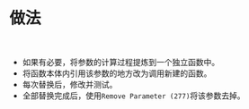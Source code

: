# 做法

<br>

- 如果有必要，将参数的计算过程提炼到一个独立函数中。
- 将函数本体内引用该参数的地方改为调用新建的函数。
- 每次替换后，修改并测试。
- 全部替换完成后，使用`Remove Parameter (277)`将该参数去掉。

<br>

